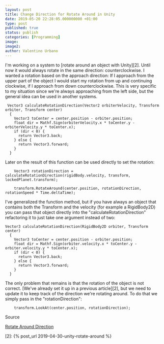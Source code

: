 ```yaml
---
layout: post
title: Change Direction for Rotate Around in Unity
date: 2019-05-20 22:28:05.000000000 +01:00
type: post
published: true
status: publish
categories: [Programming]
image:
image2:
author: Valentino Urbano
---
```


I'm working on a system to [rotate around an object with Unity][2]. Until now it would always rotate in the same direction: counterclockwise. I wanted a rotation based on the approach direction: If I approach from the upper part of the object I would start my rotation from up and continuing clockwise, if I approach from down counterclockwise.
This is very specific to my situation since we're always approaching from the left side, but the general idea can be used in another systems.

```
 Vector3 calculateRotationDirection(Vector2 orbiterVelocity, Transform orbiter, Transform center)
  {
    Vector3 toCenter = center.position - orbiter.position;
    float dir = Mathf.Sign(orbiterVelocity.x * toCenter.y - orbiterVelocity.y * toCenter.x);
    if (dir < 0) {
      return Vector3.back;
    } else {
      return Vector3.forward;
    }
  }
```

Later on the result of this function can be used directly to set the rotation:

```
    Vector3 rotationDirection = calculateRotationDirection(rigidBody.velocity, transform, lockedPlanet.transform);

    transform.RotateAround(center.position, rotationDirection, rotationSpeed * Time.deltaTime);
```

I've generalized the function method, but if you have always an object that contains both the Transform and the velocity (for example a RigidBody2D) you can pass that object directly into the "calculateRotationDirection" refactoring it to just take one argument instead of two:

```
Vector3 calculateRotationDirection(RigidBody2D orbiter, Transform center)
  {
    Vector3 toCenter = center.position - orbiter.position;
    float dir = Mathf.Sign(orbiter.velocity.x * toCenter.y - orbiter.velocity.y * toCenter.x);
    if (dir < 0) {
      return Vector3.back;
    } else {
      return Vector3.forward;
    }
  }
```

The only problem that remains is that the rotation of the object is not correct. [We've already set it up in a previous article][2], but we need to update it to keep track of the direction we're rotating around. To do that we simply pass in the "rotationDirection":

```
    transform.LookAt(center.position, rotationDirection);
```

Source

[Rotate Around Direction][1]

[1]: https://gamedev.stackexchange.com/questions/167492/how-to-determine-what-direction-an-object-should-orbit-around-another

[2]: {% post_url 2019-04-30-unity-rotate-around %}
